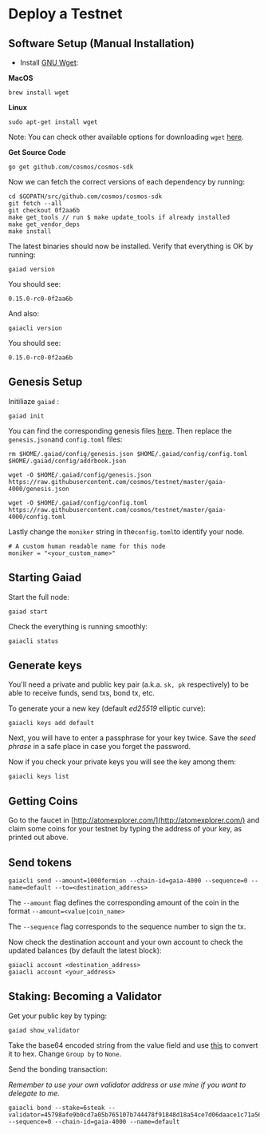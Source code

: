 # Deploy a Testnet

## Software Setup \(Manual Installation\)

- Install [GNU Wget](https://www.gnu.org/software/wget/):

**MacOS**

```
brew install wget
```

**Linux**

```
sudo apt-get install wget
```

Note: You can check other available options for downloading `wget` [here](https://www.gnu.org/software/wget/faq.html#download).

**Get Source Code**

```
go get github.com/cosmos/cosmos-sdk
```

Now we can fetch the correct versions of each dependency by running:

```
cd $GOPATH/src/github.com/cosmos/cosmos-sdk
git fetch --all
git checkout 0f2aa6b
make get_tools // run $ make update_tools if already installed
make get_vendor_deps
make install
```

The latest binaries should now be installed. Verify that everything is OK by running:

```
gaiad version
```

You should see:

```
0.15.0-rc0-0f2aa6b
```

And also:

```
gaiacli version
```

You should see:

```
0.15.0-rc0-0f2aa6b
```

## Genesis Setup

Initiliaze `gaiad` :

```
gaiad init
```

You can find the corresponding genesis files [here](https://github.com/tendermint/testnets). Then replace the `genesis.json`and `config.toml` files:

```
rm $HOME/.gaiad/config/genesis.json $HOME/.gaiad/config/config.toml $HOME/.gaiad/config/addrbook.json

wget -O $HOME/.gaiad/config/genesis.json https://raw.githubusercontent.com/cosmos/testnet/master/gaia-4000/genesis.json

wget -O $HOME/.gaiad/config/config.toml https://raw.githubusercontent.com/cosmos/testnet/master/gaia-4000/config.toml
```

Lastly change the `moniker` string in the`config.toml`to identify your node.

```
# A custom human readable name for this node
moniker = "<your_custom_name>"
```


## Starting Gaiad

Start the full node:

```
gaiad start
```

Check the everything is running smoothly:

```
gaiacli status
```

## Generate keys

You'll need a private and public key pair \(a.k.a. `sk, pk` respectively\) to be able to receive funds, send txs, bond tx, etc.

To generate your a new key \(default _ed25519_ elliptic curve\):

```
gaiacli keys add default
```

Next, you will have to enter a passphrase for your key twice. Save the _seed phrase_ in a safe place in case you forget the password.

Now if you check your private keys you will see the key among them:

```
gaiacli keys list
```

## Getting Coins

Go to the faucet in [http://atomexplorer.com/](http://atomexplorer.com/) and claim some coins for your testnet by typing the address of your key, as printed out above.

## Send tokens

```
gaiacli send --amount=1000fermion --chain-id=gaia-4000 --sequence=0 --name=default --to=<destination_address>
```

The `--amount` flag defines the corresponding amount of the coin in the format `--amount=<value|coin_name>`

The `--sequence` flag corresponds to the sequence number to sign the tx.

Now check the destination account and your own account to check the updated balances \(by default the latest block\):

```
gaiacli account <destination_address>
gaiacli account <your_address>
```


## Staking: Becoming a Validator

Get your public key by typing:

```
gaiad show_validator
```

Take the base64 encoded string from the value field and use [this](https://cryptii.com/base64-to-hex) to convert it to hex. 
Change `Group by` to `None`.

Send the bonding transaction:

*Remember to use your own validator address or use mine if you want to delegate to me.*

```
gaiacli bond --stake=6steak --validator=45798afe9b0cd7a05b765107b744478f91848d18a54ce7d06daace1c71a56913 --sequence=0 --chain-id=gaia-4000 --name=default
```
